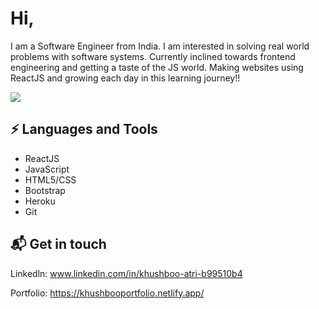 # Hi,

I am a Software Engineer from India. I am interested in solving real world problems with software systems. Currently inclined towards frontend engineering and getting a taste of the JS world. Making websites using ReactJS and growing each day in this learning journey!!

![](https://c.neh.tw/thumb/f/720/comvecteezy227880.jpg)

⚡ Languages and Tools
------------------------------------------------------------------------------------------------------------------------------------------------
- ReactJS
- JavaScript
- HTML5/CSS
- Bootstrap
- Heroku
- Git

📬 Get in touch
------------------------------------------------------------------------------------------------------------------------------------------------

Linkedln: www.linkedin.com/in/khushboo-atri-b99510b4

Portfolio: https://khushbooportfolio.netlify.app/


